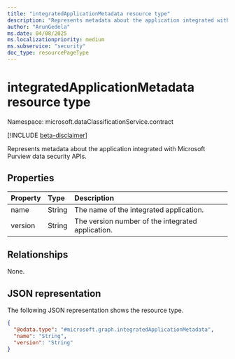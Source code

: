 ```yaml
---
title: "integratedApplicationMetadata resource type"
description: "Represents metadata about the application integrated with Microsoft Purview data security APIs."
author: "ArunGedela"
ms.date: 04/08/2025
ms.localizationpriority: medium
ms.subservice: "security"
doc_type: resourcePageType
---
```


# integratedApplicationMetadata resource type

Namespace: microsoft.dataClassificationService.contract

[!INCLUDE [beta-disclaimer](../../includes/beta-disclaimer.md)]

Represents metadata about the application integrated with Microsoft Purview data security APIs.

## Properties

| Property | Type   | Description                                      |
| :------- | :----- | :----------------------------------------------- |
| name     | String | The name of the integrated application.        |
| version  | String | The version number of the integrated application. |

## Relationships

None.

## JSON representation

The following JSON representation shows the resource type.
<!-- {
  "blockType": "resource",
  "@odata.type": "microsoft.graph.integratedApplicationMetadata",
  "openType": false
}-->
``` json
{
  "@odata.type": "#microsoft.graph.integratedApplicationMetadata",
  "name": "String",
  "version": "String"
}
```
